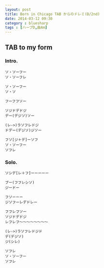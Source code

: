 ```yaml
---
layout: post
title: Born in Chicago TAB からのドレミ(D/2nd)
date: 2014-03-12 09:30
category : bluesharp
tags : [ハープD,曲Am]
---
```


## TAB to my form

### Intro.

~~~
ソ・ソーフー
ソ・ソーフレ

ソ・ソーフー
ソ・ソ

フーフフソー

ソジドデドジ
デー(デジソ)ソー

(レ->)ラソフレドジ
ドデー(デジソ)ジソー

フソ[ジ＋デ]ーソフ
ソ・ソーフー
ソフレ
~~~

### Solo.

~~~
ソシデ[レ＋フ]ーーーーー

ブー(フフレシソ)
ジードー

フソーーー
ジソフーレデドレー

フフレフソー
ソジドデドジ
レフレフ〜〜〜〜〜〜〜〜

(レ->)ラソフレドジド
デ(デジソ)
ジ(シレ)

ソフレ
ソ・ソーフー
ソフレ
~~~
